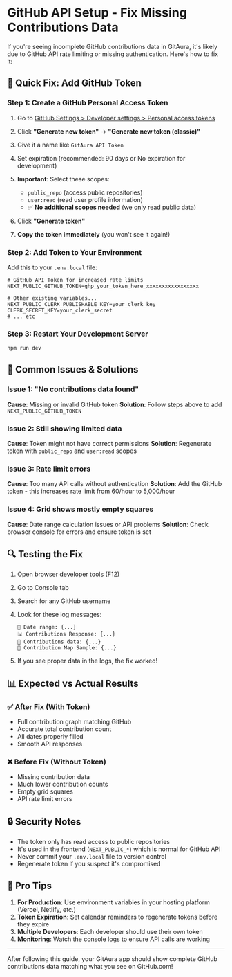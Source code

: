 # GitHub API Setup - Fix Missing Contributions Data

If you're seeing incomplete GitHub contributions data in GitAura, it's likely due to GitHub API rate limiting or missing authentication. Here's how to fix it:

## 🔧 **Quick Fix: Add GitHub Token**

### Step 1: Create a GitHub Personal Access Token

1. Go to [GitHub Settings > Developer settings > Personal access tokens](https://github.com/settings/tokens)
2. Click **"Generate new token"** → **"Generate new token (classic)"**
3. Give it a name like `GitAura API Token`
4. Set expiration (recommended: 90 days or No expiration for development)
5. **Important**: Select these scopes:

   - `public_repo` (access public repositories)
   - `user:read` (read user profile information)
   - ✅ **No additional scopes needed** (we only read public data)

6. Click **"Generate token"**
7. **Copy the token immediately** (you won't see it again!)

### Step 2: Add Token to Your Environment

Add this to your `.env.local` file:

```env
# GitHub API Token for increased rate limits
NEXT_PUBLIC_GITHUB_TOKEN=ghp_your_token_here_xxxxxxxxxxxxxxxxx

# Other existing variables...
NEXT_PUBLIC_CLERK_PUBLISHABLE_KEY=your_clerk_key
CLERK_SECRET_KEY=your_clerk_secret
# ... etc
```

### Step 3: Restart Your Development Server

```bash
npm run dev
```

## 🚨 **Common Issues & Solutions**

### Issue 1: "No contributions data found"

**Cause**: Missing or invalid GitHub token
**Solution**: Follow steps above to add `NEXT_PUBLIC_GITHUB_TOKEN`

### Issue 2: Still showing limited data

**Cause**: Token might not have correct permissions
**Solution**: Regenerate token with `public_repo` and `user:read` scopes

### Issue 3: Rate limit errors

**Cause**: Too many API calls without authentication
**Solution**: Add the GitHub token - this increases rate limit from 60/hour to 5,000/hour

### Issue 4: Grid shows mostly empty squares

**Cause**: Date range calculation issues or API problems
**Solution**: Check browser console for errors and ensure token is set

## 🔍 **Testing the Fix**

1. Open browser developer tools (F12)
2. Go to Console tab
3. Search for any GitHub username
4. Look for these log messages:

   ```
   📅 Date range: {...}
   📊 Contributions Response: {...}
   📅 Contributions data: {...}
   🎯 Contribution Map Sample: {...}
   ```

5. If you see proper data in the logs, the fix worked!

## 📊 **Expected vs Actual Results**

### ✅ **After Fix (With Token)**

- Full contribution graph matching GitHub
- Accurate total contribution count
- All dates properly filled
- Smooth API responses

### ❌ **Before Fix (Without Token)**

- Missing contribution data
- Much lower contribution counts
- Empty grid squares
- API rate limit errors

## 🔒 **Security Notes**

- The token only has read access to public repositories
- It's used in the frontend (`NEXT_PUBLIC_*`) which is normal for GitHub API
- Never commit your `.env.local` file to version control
- Regenerate token if you suspect it's compromised

## 🚀 **Pro Tips**

1. **For Production**: Use environment variables in your hosting platform (Vercel, Netlify, etc.)
2. **Token Expiration**: Set calendar reminders to regenerate tokens before they expire
3. **Multiple Developers**: Each developer should use their own token
4. **Monitoring**: Watch the console logs to ensure API calls are working

---

After following this guide, your GitAura app should show complete GitHub contributions data matching what you see on GitHub.com!
